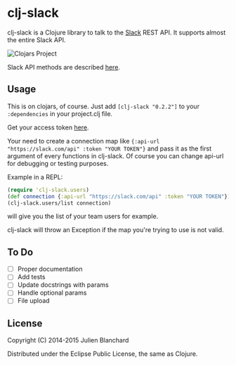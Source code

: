 # clj-slack

clj-slack is a Clojure library to talk to the [Slack](http://slack.com) REST API. It supports almost the entire Slack API.

![Clojars Project](http://clojars.org/org.julienxx/clj-slack/latest-version.svg)

Slack API methods are described [here](https://api.slack.com/methods).

## Usage

This is on clojars, of course. Just add ```[clj-slack "0.2.2"]``` to your ```:dependencies``` in your project.clj file.

Get your access token [here](https://api.slack.com/web).

Your need to create a connection map like ```{:api-url "https://slack.com/api" :token "YOUR TOKEN"}``` and pass it as the first argument of every functions in clj-slack. Of course you can change api-url for debugging or testing purposes.

Example in a REPL:
```clojure
(require 'clj-slack.users)
(def connection {:api-url "https://slack.com/api" :token "YOUR TOKEN"})
(clj-slack.users/list connection)
```
will give you the list of your team users for example.

clj-slack will throw an Exception if the map you're trying to use is not valid.

## To Do
- [ ] Proper documentation
- [ ] Add tests
- [ ] Update docstrings with params
- [ ] Handle optional params
- [ ] File upload

## License

Copyright (C) 2014-2015 Julien Blanchard

Distributed under the Eclipse Public License, the same as Clojure.
